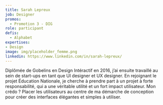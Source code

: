 ```yaml
---
title: Sarah Lepreux
job: Designer
promos:
  - Promotion 3 - DIG
role: participant
defis:
  - Alphabet
expertises:
- Design
image: img/placeholder_femme.png
linkedin: https://www.linkedin.com/in/sarah-lepreux/
---
```


Diplômée de Gobelins en Design Intéractif en 2016, j’ai ensuite travaillé au sein de start-ups en tant que UI designer et UX designer. En rejoignant le projet Éducation Nationale, je cherche à prendre part à un projet à forte responsabilité, qui a une véritable utilité et un fort impact utilisateur. Mon crédo ? Placer les utilisateurs au centre de ma démarche de conception pour créer des interfaces élégantes et simples à utiliser.
